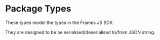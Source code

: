 # Package Types

These types model the types in the Frames JS SDK.

They are designed to be be serialised/deserialised to/from JSON string.
